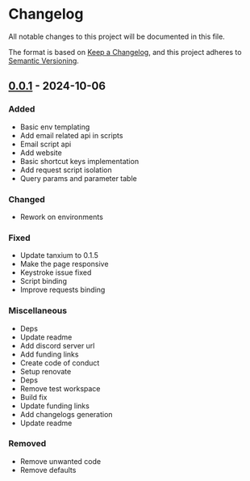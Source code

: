 # Changelog

All notable changes to this project will be documented in this file.

The format is based on [Keep a Changelog](https://keepachangelog.com/en/1.0.0/),
and this project adheres to [Semantic Versioning](https://semver.org/spec/v2.0.0.html).

## [0.0.1] - 2024-10-06

### Added

- Basic env templating
- Add email related api in scripts
- Email script api
- Add website
- Basic shortcut keys implementation
- Add request script isolation
- Query params and parameter table

### Changed

- Rework on environments

### Fixed

- Update tanxium to 0.1.5
- Make the page responsive
- Keystroke issue fixed
- Script binding
- Improve requests binding

### Miscellaneous

- Deps
- Update readme
- Add discord server url
- Add funding links
- Create code of conduct
- Setup renovate
- Deps
- Remove test workspace
- Build fix
- Update funding links
- Add changelogs generation
- Update readme

### Removed

- Remove unwanted code
- Remove defaults

[0.0.1]: https://github.com/neplextech/yasumu/compare/yasumu-canary-0.0.0..0.0.1

<!-- generated by git-cliff -->
